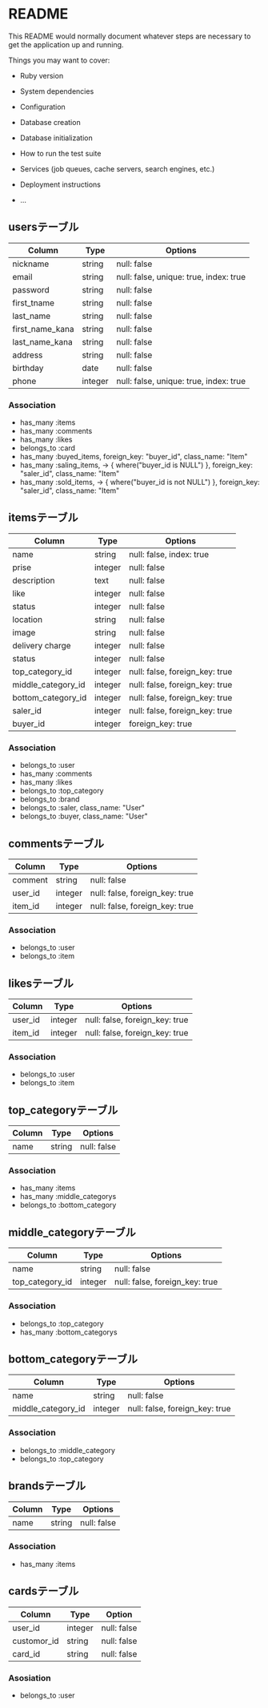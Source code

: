 # README

This README would normally document whatever steps are necessary to get the
application up and running.

Things you may want to cover:

* Ruby version

* System dependencies

* Configuration

* Database creation

* Database initialization

* How to run the test suite

* Services (job queues, cache servers, search engines, etc.)

* Deployment instructions

* ...
<!-- フリマアプリ「メルカリ」のクローンサイト -->
## usersテーブル
| Column     | Type  | Options          |
|----------------|---------|---------------------------|
| nickname    | string | null: false |
| email     | string | null: false, unique: true, index: true |
| password    | string | null: false        |
| first_tname   | string | null: false        |
| last_name    | string | null: false        |
| first_name_kana | string | null: false        |
| last_name_kana | string | null: false        |
| address    | string  | null: false        |
| birthday    | date  | null: false        |
| phone     | integer | null: false, unique: true, index: true|
### Association
- has_many :items
- has_many :comments
- has_many :likes
- belongs_to :card
- has_many :buyed_items, foreign_key: "buyer_id", class_name: "Item"
- has_many :saling_items, -> { where("buyer_id is NULL") }, foreign_key: "saler_id", class_name: "Item"
- has_many :sold_items, -> { where("buyer_id is not NULL") }, foreign_key: "saler_id", class_name: "Item"

## itemsテーブル
| Column     | Type  | Options            |
|-----------------|---------|--------------------------------|
| name      | string | null: false, index: true    |
| prise      | integer | null: false          |
| description   | text  | null: false          |
| like      | integer | null: false          |
| status     | integer | null: false          |
| location    | string | null: false          |
| image      | string | null: false          |
| delivery charge | integer | null: false          |
| status | integer | null: false          |
| top_category_id  | integer | null: false, foreign_key: true |
| middle_category_id  | integer | null: false, foreign_key: true |
| bottom_category_id  | integer | null: false, foreign_key: true |
| saler_id | integer | null: false, foreign_key: true |
| buyer_id | integer | foreign_key: true |
### Association
- belongs_to :user
- has_many :comments
- has_many :likes
- belongs_to :top_category
- belongs_to :brand
- belongs_to :saler, class_name: "User"
- belongs_to :buyer, class_name: "User"
## commentsテーブル
| Column | Type  | Options            |
|---------|---------|--------------------------------|
| comment | string | null: false          |
| user_id | integer | null: false, foreign_key: true |
| item_id | integer | null: false, foreign_key: true |
### Association
- belongs_to :user
- belongs_to :item
## likesテーブル
| Column | Type  | Options            |
|---------|---------|--------------------------------|
| user_id | integer | null: false, foreign_key: true |
| item_id | integer | null: false, foreign_key: true |
### Association
- belongs_to :user
- belongs_to :item
## top_categoryテーブル
| Column | Type  | Options   |
|---------|---------|-------------|
| name  | string | null: false |
### Association
- has_many :items
- has_many :middle_categorys
- belongs_to :bottom_category
## middle_categoryテーブル
| Column    | Type  | Options            |
|---------------|---------|--------------------------------|
| name     | string | null: false          |
| top_category_id | integer | null: false, foreign_key: true |
### Association
- belongs_to :top_category
- has_many :bottom_categorys
## bottom_categoryテーブル
| Column | Type  | Options               |
|---------|---------|--------------------------------------|
| name  | string | null: false             |
| middle_category_id | integer | null: false, foreign_key: true |
### Association
- belongs_to :middle_category
- belongs_to :top_category
## brandsテーブル
| Column | Type  | Options   |
|---------|---------|-------------|
| name  | string | null: false |
### Association
- has_many :items
## cardsテーブル
| Column | Type | Option |
|---------|-------|------|
| user_id | integer | null: false |
| customor_id | string | null: false |
| card_id | string | null: false |
### Asosiation
- belongs_to :user

